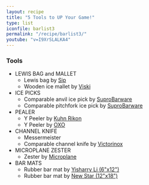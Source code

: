 ```yaml
---
layout: recipe
title: "5 Tools to UP Your Game!"
type: list
iconfile: barlist3
permalink: "/recipe/barlist3/"
youtube: "v=I9XrSLALKA4"
---
```


### Tools

- LEWIS BAG and MALLET
  - Lewis bag by <a href="https://amzn.to/36swVa1" target="_blank">Sip</a>
  - Wooden ice mallet by <a href="https://amzn.to/2JhCgZ6" target="_blank">Viski</a>
- ICE PICKS
  - Comparable anvil ice pick by <a href="https://amzn.to/3B2Qm5V" target="_blank">SuproBarware</a>
  - Comparable pitchfork ice pick by <a href="https://amzn.to/3B3dOQu" target="_blank">SuproBarware</a>
- PEALER
  - Y Peeler by <a href="https://amzn.to/36tNxOo" target="_blank">Kuhn Rikon</a>
  - Y Peeler by <a href="https://amzn.to/3g7WJv5" target="_blank">OXO</a>
- CHANNEL KNIFE
  - Messermeister
  - Comparable channel knife by <a href="https://amzn.to/3iofZXL" target="_blank">Victorinox</a>
- MICROPLANE ZESTER
  - Zester by <a href="https://amzn.to/2VCLDF0" target="_blank">Microplane</a>
- BAR MATS
  - Rubber bar mat by <a href="https://amzn.to/3h2IJER" target="_blank">Yisharry Li (6"x12")</a>
  - Rubber bar mat by <a href="https://amzn.to/39HqQZ5" target="_blank">New Star (12"x18")</a>

<script type="application/ld+json">
{
  "@context": "https://schema.org",
  "@type": "Recipe",
  "author": "{{ page.author }}",
  "description": "{{ page.excerpt | strip_html | replace: '"', "'" }}",
  "image": "{%- for ingredient in site.data[page.iconfile].images.ingredient limit: 1 -%}{{ ingredient.url }}{%- endfor -%}",
  "recipeIngredient": [],
  "name": "{{ page.title }}",
  "recipeInstructions": "",
  "recipeYield": "1 cocktail",
  "recipeCategory": "cocktail"
}
</script>
